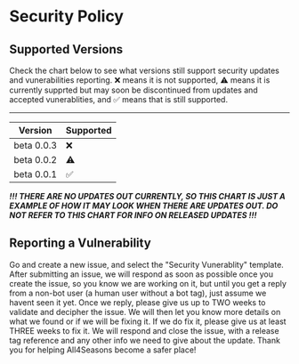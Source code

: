 # Security Policy

## Supported Versions

Check the chart below to see what versions still support security updates and vunerabilities reporting. :x: means it is not supported, :warning: means it is currently supprted but may soon be discontinued from updates and accepted vunerablities, and :white_check_mark: means that is still supported.
___
|   Version   | Supported          |
| ----------- | ------------------ |
| beta 0.0.3  | :x:                |
| beta 0.0.2  | :warning:          |
| beta 0.0.1  | :white_check_mark: |

***!!! THERE ARE NO UPDATES OUT CURRENTLY, SO THIS CHART IS JUST A EXAMPLE OF HOW IT MAY LOOK WHEN THERE ARE UPDATES OUT. DO NOT REFER TO THIS CHART FOR INFO ON RELEASED UPDATES !!!***

## Reporting a Vulnerability

Go and create a new issue, and select the "Security Vunerablity" template. After submitting an issue, we will respond as soon as possible once you create the issue, so you know we are working on it, but until you get a reply from a non-bot user (a human user without a bot tag), just assume we havent seen it yet. Once we reply, please give us up to TWO weeks to validate and decipher the issue. We will then let you know more details on what we found or if we will be fixing it. If we do fix it, please give us at least THREE weeks to fix it. We will respond and close the issue, with a release tag reference and any other info we need to give about the update. Thank you for helping All4Seasons become a safer place!
